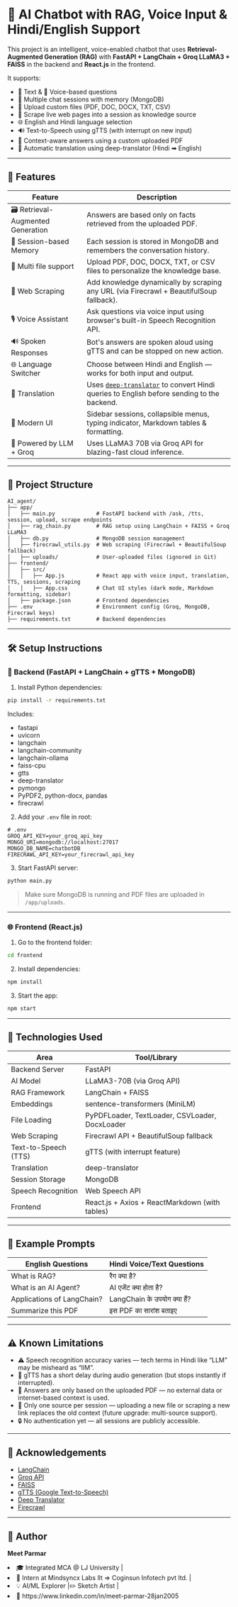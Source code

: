 # 🧠 AI Chatbot with RAG, Voice Input & Hindi/English Support

This project is an intelligent, voice-enabled chatbot that uses **Retrieval-Augmented Generation (RAG)** with **FastAPI + LangChain + Groq LLaMA3 + FAISS** in the backend and **React.js** in the frontend.

It supports:
- 💬 Text & 🎤 Voice-based questions  
- 📂 Multiple chat sessions with memory (MongoDB) 
- 📑 Upload custom files (PDF, DOC, DOCX, TXT, CSV) 
- 🔗 Scrape live web pages into a session as knowledge source
- 🌐 English and Hindi language selection  
- 🔊 Text-to-Speech using gTTS (with interrupt on new input)  
- 🧠 Context-aware answers using a custom uploaded PDF  
- 🔁 Automatic translation using deep-translator (Hindi ➡ English)  

---

## 🚀 Features

| Feature                               | Description                                                                 |
|---------------------------------------|-----------------------------------------------------------------------------|
| 🗃️ Retrieval-Augmented Generation     | Answers are based only on facts retrieved from the uploaded PDF.            |
| 🧠 Session-based Memory               | Each session is stored in MongoDB and remembers the conversation history.   |
| 📂 Multi file support                 | Upload PDF, DOC, DOCX, TXT, or CSV files to personalize the knowledge base.     |
| 🔗 Web Scraping                       | Add knowledge dynamically by scraping any URL (via Firecrawl + BeautifulSoup fallback). |
| 🎙️ Voice Assistant                    | Ask questions via voice input using browser's built-in Speech Recognition API. |
| 🔊 Spoken Responses                   | Bot's answers are spoken aloud using gTTS and can be stopped on new action. |
| 🌐 Language Switcher                  | Choose between Hindi and English — works for both input and output.         |
| 🔁 Translation                        | Uses [`deep-translator`](https://pypi.org/project/deep-translator/) to convert Hindi queries to English before sending to the backend. |
| 🎨 Modern UI                          |Sidebar sessions, collapsible menus, typing indicator, Markdown tables & formatting. |
| 🤖 Powered by LLM + Groq              | Uses LLaMA3 70B via Groq API for blazing-fast cloud inference.              |

---

## 📂 Project Structure

```
AI_agent/
├── app/
│   ├── main.py             # FastAPI backend with /ask, /tts, session, upload, scrape endpoints
│   ├── rag_chain.py        # RAG setup using LangChain + FAISS + Groq LLaMA3
│   ├── db.py               # MongoDB session management
│   ├── firecrawl_utils.py  # Web scraping (Firecrawl + BeautifulSoup fallback)
│   ├── uploads/            # User-uploaded files (ignored in Git)
├── frontend/
│   ├── src/
│   │   ├── App.js          # React app with voice input, translation, TTS, sessions, scraping
│   │   ├── App.css         # Chat UI styles (dark mode, Markdown formatting, sidebar)
│   ├── package.json        # Frontend dependencies
├── .env                    # Environment config (Groq, MongoDB, Firecrawl keys)
├── requirements.txt        # Backend dependencies
```

---

## 🛠️ Setup Instructions

### 🔧 Backend (FastAPI + LangChain + gTTS + MongoDB)

1. Install Python dependencies:

```bash
pip install -r requirements.txt
```

Includes:
- fastapi  
- uvicorn  
- langchain  
- langchain-community  
- langchain-ollama  
- faiss-cpu  
- gtts  
- deep-translator  
- pymongo  
- PyPDF2, python-docx, pandas
- firecrawl

2. Add your `.env` file in root:

```env
# .env
GROQ_API_KEY=your_groq_api_key
MONGO_URI=mongodb://localhost:27017
MONGO_DB_NAME=chatbotDB
FIRECRAWL_API_KEY=your_firecrawl_api_key
```

3. Start FastAPI server:

```bash
python main.py
```

> Make sure MongoDB is running and PDF files are uploaded in `/app/uploads`.

---

### 🌐 Frontend (React.js)

1. Go to the frontend folder:

```bash
cd frontend
```

2. Install dependencies:

```bash
npm install
```

3. Start the app:

```bash
npm start
```

---

## 🧠 Technologies Used

| Area                 | Tool/Library                                   |
| -------------------- | ---------------------------------------------- |
| Backend Server       | FastAPI                                        |
| AI Model             | LLaMA3-70B (via Groq API)                      |
| RAG Framework        | LangChain + FAISS                              |
| Embeddings           | sentence-transformers (MiniLM)                 |
| File Loading         | PyPDFLoader, TextLoader, CSVLoader, DocxLoader |
| Web Scraping         | Firecrawl API + BeautifulSoup fallback         |
| Text-to-Speech (TTS) | gTTS (with interrupt feature)                  |
| Translation          | deep-translator                                |
| Session Storage      | MongoDB                                        |
| Speech Recognition   | Web Speech API                                 |
| Frontend             | React.js + Axios + ReactMarkdown (with tables) |


---

## 🧪 Example Prompts

| English Questions            | Hindi Voice/Text Questions       |
|-----------------------------|----------------------------------|
| What is RAG?                | रैग क्या है?                      |
| What is an AI Agent?        | AI एजेंट क्या होता है?           |
| Applications of LangChain?  | LangChain के उपयोग क्या हैं?     |
| Summarize this PDF          | इस PDF का सारांश बताइए            |

---

## ⚠️ Known Limitations

- ⚠️ Speech recognition accuracy varies — tech terms in Hindi like “LLM” may be misheard as “IIM”.
- 📢 gTTS has a short delay during audio generation (but stops instantly if interrupted).
- 🤖 Answers are only based on the uploaded PDF — no external data or internet-based context is used.
- 📑 Only one source per session — uploading a new file or scraping a new link replaces the old context (future upgrade: multi-source support).
- 🔒 No authentication yet — all sessions are publicly accessible.

---

## 🙏 Acknowledgements

- [LangChain](https://www.langchain.com/)
- [Groq API](https://groq.com/)
- [FAISS](https://github.com/facebookresearch/faiss)
- [gTTS (Google Text-to-Speech)](https://pypi.org/project/gTTS/)
- [Deep Translator](https://pypi.org/project/deep-translator/)
- [Firecrawl](https://firecrawl.dev/)

---

## 👤 Author

**Meet Parmar**  
<li/>🎓 Integrated MCA @ LJ University  |
<li/>💼 Intern at Mindsyncx Labs llt => Coginsun Infotech pvt ltd.  |
<li/>💡 AI/ML Explorer |✏️ Sketch Artist  |
<li/>🔗 https://www.linkedin.com/in/meet-parmar-28jan2005
